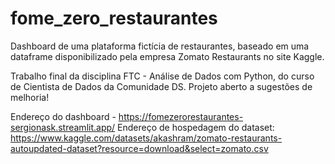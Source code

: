 # fome_zero_restaurantes
Dashboard de uma plataforma fictícia de restaurantes, baseado em uma dataframe disponibilizado pela empresa Zomato Restaurants no site Kaggle.

Trabalho final da disciplina FTC - Análise de Dados com Python, do curso de Cientista de Dados da Comunidade DS. Projeto aberto a sugestões de melhoria!

Endereço do dashboard - https://fomezerorestaurantes-sergionask.streamlit.app/
Endereço de hospedagem do dataset: https://www.kaggle.com/datasets/akashram/zomato-restaurants-autoupdated-dataset?resource=download&select=zomato.csv


